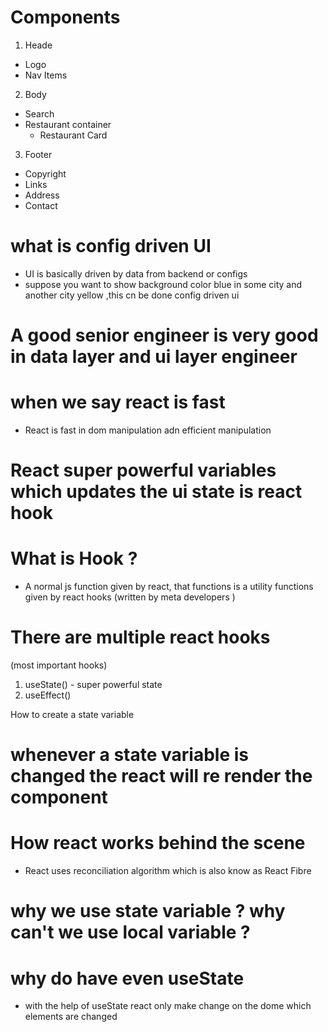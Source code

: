 # Components

1.  Heade

- Logo
- Nav Items

2. Body

- Search
- Restaurant container
  - Restaurant Card

3. Footer

- Copyright
- Links
- Address
- Contact

# what is config driven UI

- UI is basically driven by data from backend or configs
- suppose you want to show background color blue in some city and another city yellow ,this cn be done config driven ui

# A good senior engineer is very good in data layer and ui layer engineer

# when we say react is fast

- React is fast in dom manipulation adn efficient manipulation

# React super powerful variables which updates the ui state is react hook

# What is Hook ?

- A normal js function given by react, that functions is a utility functions given by react hooks (written by meta developers )

# There are multiple react hooks

(most important hooks)

1. useState() - super powerful state
2. useEffect()

How to create a state variable

# whenever a state variable is changed the react will re render the component

# How react works behind the scene

- React uses reconciliation algorithm which is also know as React Fibre

# why we use state variable ? why can't we use local variable ?

# why do have even useState

- with the help of useState react only make change on the dome which elements are changed
